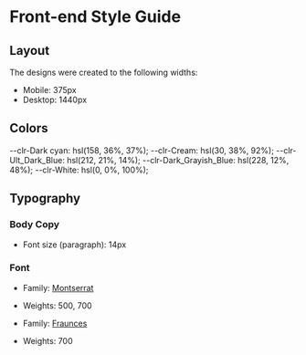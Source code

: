 # Front-end Style Guide

## Layout

The designs were created to the following widths:

- Mobile: 375px
- Desktop: 1440px

## Colors

--clr-Dark cyan: hsl(158, 36%, 37%);
--clr-Cream: hsl(30, 38%, 92%);
--clr-Ult_Dark_Blue: hsl(212, 21%, 14%);
--clr-Dark_Grayish_Blue: hsl(228, 12%, 48%);
--clr-White: hsl(0, 0%, 100%);

## Typography

### Body Copy

- Font size (paragraph): 14px

### Font

- Family: [Montserrat](https://fonts.google.com/specimen/Montserrat)
- Weights: 500, 700

- Family: [Fraunces](https://fonts.google.com/specimen/Fraunces)
- Weights: 700
